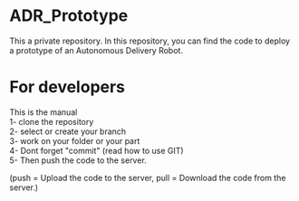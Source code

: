 # ADR_Prototype
This a private repository. In this repository, you can find the code to deploy a prototype of an Autonomous Delivery Robot.

# For developers
This is the manual<br />
1- clone the repository<br />
2- select or create your branch<br />
3- work on your folder or your part<br />
4- Dont forget "commit" (read how to use GIT) <br />
5- Then push the code to the server. 

 (push = Upload the code to the server, pull = Download the code from the server.)

